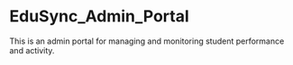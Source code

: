 # EduSync_Admin_Portal
This is an admin portal for managing and monitoring student performance and activity.
